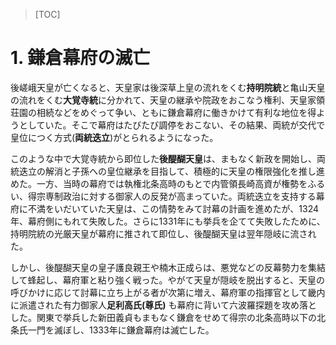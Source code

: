 >[TOC]

# 1. 鎌倉幕府の滅亡
後嵯峨天皇が亡くなると、天皇家は後深草上皇の流れをくむ**持明院統**と亀山天皇の流れをくむ**大覚寺統**に分かれて、天皇の継承や院政をおこなう権利、天皇家領荘園の相続などをめぐって争い、ともに鎌倉幕府に働きかけて有利な地位を得ようとしていた。そこで幕府はたびたび調停をおこない、その結果、両統が交代で皇位につく方式(**両統迭立**)がとられるようになった。

このような中で大覚寺統から即位した**後醍醐天皇**は、まもなく新政を開始し、両統迭立の解消と子孫への皇位継承を目指して、積極的に天皇の権限強化を推し進めた。一方、当時の幕府では執権北条高時のもとで内管領長崎高資が権勢をふるい、得宗専制政治に対する御家人の反発が高まっていた。両統迭立を支持する幕府に不満をいだいていた天皇は、この情勢をみて討幕の計画を進めたが、1324年、幕府側にもれて失敗した。さらに1331年にも挙兵を企てて失敗したために、持明院統の光厳天皇が幕府に推されて即位し、後醍醐天皇は翌年隠岐に流された。

しかし、後醍醐天皇の皇子護良親王や楠木正成らは、悪党などの反幕勢力を集結して蜂起し、幕府軍と粘り強く戦った。やがて天皇が隠岐を脱出すると、天皇の呼びかけに応じて討幕に立ち上がる者が次第に増え、幕府軍の指揮官として畿内に派遣された有力御家人**足利高氏(尊氏)** も幕府に背いて六波羅探題を攻め落とした。関東で挙兵した新田義貞もまもなく鎌倉をせめて得宗の北条高時以下の北条氏一門を滅ぼし、1333年に鎌倉幕府は滅亡した。